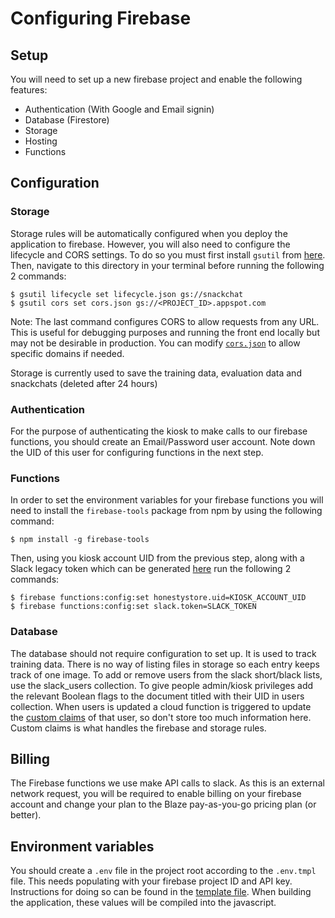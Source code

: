 # Configuring Firebase

## Setup

You will need to set up a new firebase project and enable the following features:

- Authentication (With Google and Email signin)
- Database (Firestore)
- Storage
- Hosting
- Functions

## Configuration

### Storage

Storage rules will be automatically configured when you deploy the application to firebase. However, you will also need to configure the lifecycle and CORS settings. To do so you must first install `gsutil` from [here](https://cloud.google.com/storage/docs/gsutil_install). Then, navigate to this directory in your terminal before running the following 2 commands:

```shell
$ gsutil lifecycle set lifecycle.json gs://snackchat
$ gsutil cors set cors.json gs://<PROJECT_ID>.appspot.com
```

Note: The last command configures CORS to allow requests from any URL. This is useful for debugging purposes and running the front end locally but may not be desirable in production. You can modify [`cors.json`](cors.json) to allow specific domains if needed.

Storage is currently used to save the training data, evaluation data and snackchats (deleted after 24 hours)

### Authentication

For the purpose of authenticating the kiosk to make calls to our firebase functions, you should create an Email/Password user account. Note down the UID of this user for configuring functions in the next step.

### Functions

In order to set the environment variables for your firebase functions you will need to install the `firebase-tools` package from npm by using the following command:

```shell
$ npm install -g firebase-tools
```

Then, using you kiosk account UID from the previous step, along with a Slack legacy token which can be generated [here](https://api.slack.com/custom-integrations/legacy-tokens#legacy-info) run the following 2 commands:

```shell
$ firebase functions:config:set honestystore.uid=KIOSK_ACCOUNT_UID
$ firebase functions:config:set slack.token=SLACK_TOKEN
```

### Database

The database should not require configuration to set up. It is used to track training data. There is no way of listing files in storage so each entry keeps track of one image. To add or remove users from the slack short/black lists, use the slack_users collection. To give people admin/kiosk privileges add the relevant Boolean flags to the document titled with their UID in users collection. When users is updated a cloud function is triggered to update the [custom claims](https://firebase.google.com/docs/auth/admin/create-custom-tokens) of that user, so don't store too much information here. Custom claims is what handles the firebase and storage rules.

## Billing

The Firebase functions we use make API calls to slack. As this is an external network request, you will be required to enable billing on your firebase account and change your plan to the Blaze pay-as-you-go pricing plan (or better).

## Environment variables

You should create a `.env` file in the project root according to the `.env.tmpl` file. This needs populating with your firebase project ID and API key. Instructions for doing so can be found in the [template file](../.env.tmpl). When building the application, these values will be compiled into the javascript.
